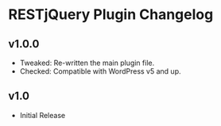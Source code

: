 # RESTjQuery Plugin Changelog

## v1.0.0

* Tweaked: Re-written the main plugin file.
* Checked: Compatible with WordPress v5 and up.

## v1.0

* Initial Release